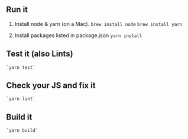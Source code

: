 
## Run it

1. Install node & yarn (on a Mac).
	`brew install node`
	`brew install yarn`

2. Install packages listed in package.json
	`yarn install`

## Test it (also Lints)

	`yarn test`

## Check your JS and fix it

	`yarn lint`

## Build it

	`yarn build`
